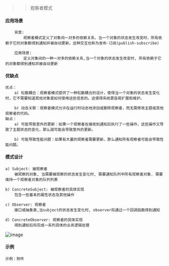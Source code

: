 >> 观察者模式

#### 应用场景

```
    背景:
        观察者模式定义了对象间一对多的依赖关系，当一个对象的状态发生改变时，所有依赖于它的对象都得到通知并被自动更新。这种交互也称为发布-订阅(publish-subscribe)
    
    应用场景: 
        定义对象间的一种一对多的依赖关系,当一个对象的状态发生改变时, 所有依赖于它的对象都得到通知并被自动更新
```

#### 优缺点

```
优点：
    a) 松散耦合：观察者模式提供了一种松散耦合的设计，使得当一个对象的状态发生变化时，它不需要知道其他对象是如何使用这些信息的。这使得系统更容易扩展和维护。
    
    b) 动态关联：观察者模式允许在运行时动态地添加或删除观察者，而无需修改主题或其他观察者的代码。
缺点：
    a) 可能导致意外的更新：如果一个观察者在接收到通知后执行了一些操作，这些操作又导致了主题状态的变化，那么就可能会导致意外的更新。
    
    b) 可能导致性能问题：如果有大量的观察者需要更新，那么通知所有观察者可能会导致性能问题。
```

#### 模式设计

```
a) Subject: 被观察者
    被观察的对象, 当需要被观察的状态发生变化时, 需要通知队列中所有观察者对象. 需要维持一个观察者对象的队列列表
    
b) ConcreteSubject: 被观察者的具体实现
    包含一些基本的属性状态及其他操作

c) Observer: 观察者
    接口或抽象类,当subject的状态发生变化时, observer将通过一个回调函数得到通知

d) ConcreteObserver: 观察者的具体实现
    得到通知后将完成一系列具体的业务逻辑处理
```

![image](https://github.com/chuanchuan11/cplus/assets/42632290/ae0f8135-b823-46f2-85c0-a8db29328a92)

#### 示例

```
示例：附件
```
